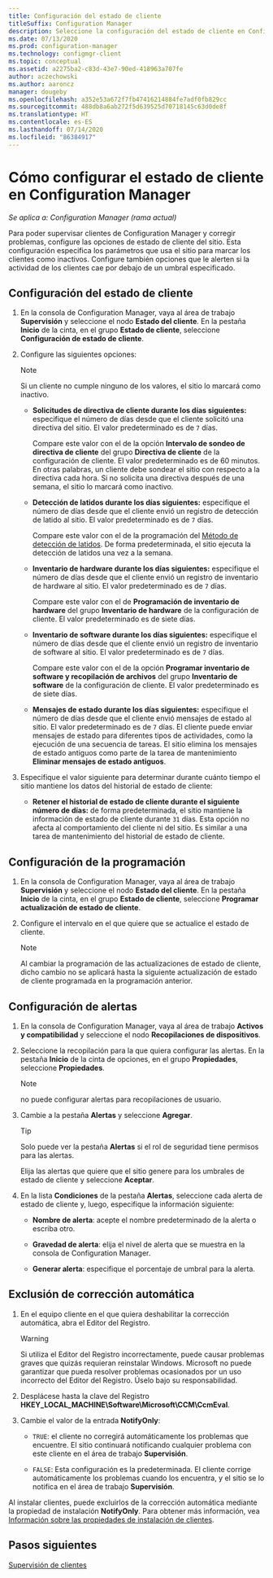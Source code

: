 ```yaml
---
title: Configuración del estado de cliente
titleSuffix: Configuration Manager
description: Seleccione la configuración del estado de cliente en Configuration Manager.
ms.date: 07/13/2020
ms.prod: configuration-manager
ms.technology: configmgr-client
ms.topic: conceptual
ms.assetid: a2275ba2-c83d-43e7-90ed-418963a707fe
author: aczechowski
ms.author: aaroncz
manager: dougeby
ms.openlocfilehash: a352e53a672f7fb47416214884fe7adf0fb829cc
ms.sourcegitcommit: 488db8a6ab272f5d639525d70718145c63d0de8f
ms.translationtype: HT
ms.contentlocale: es-ES
ms.lasthandoff: 07/14/2020
ms.locfileid: "86384917"
---
```

# <a name="how-to-configure-client-status-in-configuration-manager"></a>Cómo configurar el estado de cliente en Configuration Manager

*Se aplica a: Configuration Manager (rama actual)*

Para poder supervisar clientes de Configuration Manager y corregir problemas, configure las opciones de estado de cliente del sitio. Esta configuración especifica los parámetros que usa el sitio para marcar los clientes como inactivos. Configure también opciones que le alerten si la actividad de los clientes cae por debajo de un umbral especificado.

## <a name="configure-client-status"></a>Configuración del estado de cliente

1. En la consola de Configuration Manager, vaya al área de trabajo **Supervisión** y seleccione el nodo **Estado del cliente**. En la pestaña **Inicio** de la cinta, en el grupo **Estado de cliente**, seleccione **Configuración de estado de cliente**.

1. Configure las siguientes opciones:

    > [!NOTE]
    > Si un cliente no cumple ninguno de los valores, el sitio lo marcará como inactivo.

    - **Solicitudes de directiva de cliente durante los días siguientes:** especifique el número de días desde que el cliente solicitó una directiva del sitio. El valor predeterminado es de `7` días.

      Compare este valor con el de la opción **Intervalo de sondeo de directiva de cliente** del grupo **Directiva de cliente** de la configuración de cliente. El valor predeterminado es de 60 minutos. En otras palabras, un cliente debe sondear el sitio con respecto a la directiva cada hora. Si no solicita una directiva después de una semana, el sitio lo marcará como inactivo.

    - **Detección de latidos durante los días siguientes:** especifique el número de días desde que el cliente envió un registro de detección de latido al sitio. El valor predeterminado es de `7` días.

      Compare este valor con el de la programación del [Método de detección de latidos](../../servers/deploy/configure/about-discovery-methods.md). De forma predeterminada, el sitio ejecuta la detección de latidos una vez a la semana.

    - **Inventario de hardware durante los días siguientes:** especifique el número de días desde que el cliente envió un registro de inventario de hardware al sitio. El valor predeterminado es de `7` días.

      Compare este valor con el de **Programación de inventario de hardware** del grupo **Inventario de hardware** de la configuración de cliente. El valor predeterminado es de siete días.

    - **Inventario de software durante los días siguientes:** especifique el número de días desde que el cliente envió un registro de inventario de software al sitio. El valor predeterminado es de `7` días.

      Compare este valor con el de la opción **Programar inventario de software y recopilación de archivos** del grupo **Inventario de software** de la configuración de cliente. El valor predeterminado es de siete días.

    - **Mensajes de estado durante los días siguientes:** especifique el número de días desde que el cliente envió mensajes de estado al sitio. El valor predeterminado es de `7` días. El cliente puede enviar mensajes de estado para diferentes tipos de actividades, como la ejecución de una secuencia de tareas. El sitio elimina los mensajes de estado antiguos como parte de la tarea de mantenimiento **Eliminar mensajes de estado antiguos**.

1. Especifique el valor siguiente para determinar durante cuánto tiempo el sitio mantiene los datos del historial de estado de cliente:

    - **Retener el historial de estado de cliente durante el siguiente número de días:** de forma predeterminada, el sitio mantiene la información de estado de cliente durante `31` días. Esta opción no afecta al comportamiento del cliente ni del sitio. Es similar a una tarea de mantenimiento del historial de estado de cliente.

## <a name="configure-the-schedule"></a>Configuración de la programación

1. En la consola de Configuration Manager, vaya al área de trabajo **Supervisión** y seleccione el nodo **Estado del cliente**. En la pestaña **Inicio** de la cinta, en el grupo **Estado de cliente**, seleccione **Programar actualización de estado de cliente**.

1. Configure el intervalo en el que quiere que se actualice el estado de cliente.

    > [!NOTE]
    > Al cambiar la programación de las actualizaciones de estado de cliente, dicho cambio no se aplicará hasta la siguiente actualización de estado de cliente programada en la programación anterior.

## <a name="configure-alerts"></a>Configuración de alertas

1. En la consola de Configuration Manager, vaya al área de trabajo **Activos y compatibilidad** y seleccione el nodo **Recopilaciones de dispositivos**.

1. Seleccione la recopilación para la que quiera configurar las alertas. En la pestaña **Inicio** de la cinta de opciones, en el grupo **Propiedades**, seleccione **Propiedades**.

    > [!NOTE]
    > no puede configurar alertas para recopilaciones de usuario.

1. Cambie a la pestaña **Alertas** y seleccione **Agregar**.

   > [!TIP]
   > Solo puede ver la pestaña **Alertas** si el rol de seguridad tiene permisos para las alertas.

    Elija las alertas que quiere que el sitio genere para los umbrales de estado de cliente y seleccione **Aceptar**.

1. En la lista **Condiciones** de la pestaña **Alertas**, seleccione cada alerta de estado de cliente y, luego, especifique la información siguiente:

    - **Nombre de alerta**: acepte el nombre predeterminado de la alerta o escriba otro.

    - **Gravedad de alerta**: elija el nivel de alerta que se muestra en la consola de Configuration Manager.

    - **Generar alerta**: especifique el porcentaje de umbral para la alerta.

## <a name="automatic-remediation-exclusion"></a>Exclusión de corrección automática

1. En el equipo cliente en el que quiera deshabilitar la corrección automática, abra el Editor del Registro.

    > [!WARNING]
    > Si utiliza el Editor del Registro incorrectamente, puede causar problemas graves que quizás requieran reinstalar Windows. Microsoft no puede garantizar que pueda resolver problemas ocasionados por un uso incorrecto del Editor del Registro. Úselo bajo su responsabilidad.

1. Desplácese hasta la clave del Registro **HKEY_LOCAL_MACHINE\Software\Microsoft\CCM\CcmEval**.

1. Cambie el valor de la entrada **NotifyOnly**:

    - `TRUE`: el cliente no corregirá automáticamente los problemas que encuentre. El sitio continuará notificando cualquier problema con este cliente en el área de trabajo **Supervisión**.

    - `FALSE`: Esta configuración es la predeterminada. El cliente corrige automáticamente los problemas cuando los encuentra, y el sitio se lo notifica en el área de trabajo **Supervisión**.

Al instalar clientes, puede excluirlos de la corrección automática mediante la propiedad de instalación **NotifyOnly**. Para obtener más información, vea [Información sobre las propiedades de instalación de clientes](about-client-installation-properties.md).

## <a name="next-steps"></a>Pasos siguientes

[Supervisión de clientes](../manage/monitor-clients.md)

